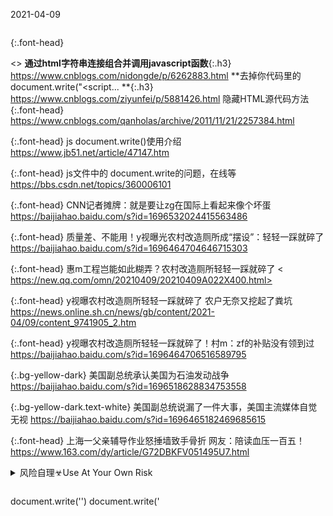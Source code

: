 2021-04-09
```tip
```
{:.font-head}

<>
**通过html字符串连接组合并调用javascript函数**{:.h3}<br>
<https://www.cnblogs.com/nidongde/p/6262883.html>
**去掉你代码里的 document.write("<script... **{:.h3}<br>
<https://www.cnblogs.com/ziyunfei/p/5881426.html>
隐藏HTML源代码方法
{:.font-head}
<https://www.cnblogs.com/qanholas/archive/2011/11/21/2257384.html>

{:.font-head}
js document.write()使用介绍
<https://www.jb51.net/article/47147.htm>

{:.font-head}
js文件中的 document.write的问题，在线等
<https://bbs.csdn.net/topics/360006101>

{:.font-head}
CNN记者摊牌：就是要让zg在国际上看起来像个坏蛋
<https://baijiahao.baidu.com/s?id=1696532024415563486>

{:.font-head}
质量差、不能用！y视曝光农村改造厕所成“摆设”：轻轻一踩就碎了
<https://baijiahao.baidu.com/s?id=1696464704646715303>

{:.font-head}
惠m工程岂能如此糊弄？农村改造厕所轻轻一踩就碎了
<
https://new.qq.com/omn/20210409/20210409A022X400.html>

{:.font-head}
y视曝农村改造厕所轻轻一踩就碎了 农户无奈又挖起了粪坑
[
https://news.online.sh.cn/news/gb/content/2021-04/09/content_9741905_2.htm
](
https://news.online.sh.cn/news/gb/content/2021-04/09/content_9741905_2.htm
)

{:.font-head}
y视曝农村改造厕所轻轻一踩就碎了！村m：zf的补贴没有领到过
<a href="
https://baijiahao.baidu.com/s?id=1696464706516589795
">
https://baijiahao.baidu.com/s?id=1696464706516589795
</a>

{:.bg-yellow-dark}
美国副总统承认美国为石油发动战争
<https://baijiahao.baidu.com/s?id=1696518628834753558>

{:.bg-yellow-dark.text-white}
美国副总统说漏了一件大事，美国主流媒体自觉无视
<https://baijiahao.baidu.com/s?id=1696465182469685615>

{:.font-head}
上海一父亲辅导作业怒捶墙致手骨折 网友：陪读血压一百五！
<https://www.163.com/dy/article/G72DBKFV051495U7.html>

<details>
	<summary>风险自理☣Use At Your Own Risk</summary>

  {:.font-head}
  zg股市难道是即将沉没的泰坦尼克
  <http://finance.sina.com.cn/stock/stocktalk/20070512/13443586153.shtml>

</details>

<script type="text/javascript">

var ps1 = "https://slack-imgs.com/?url=";
var ru2 = "https://pbs.twimg.com/media/EySEWvyU8AIRssc?format=jpg&name=orig";

document.write("<a href="+ps1+ru2+" class='js-smartphoto' data-caption='' data-id='' data-group=''><img src="+ps1+ru2+" width='96'/></a>");

document.write("<a href='https://cn.bing.com/th?id=OHR.PhotographyEmperor_ZH-CN8188172143_UHD.jpg' class='js-smartphoto' data-caption='' data-id='' data-group=''><img src='https://cn.bing.com/th?id=OHR.PhotographyEmperor_ZH-CN8188172143_360x270.jpg' width='96'/></a>");

</script>

```tip
```
document.write('<link rel="stylesheet" href="https://cdn.jsdelivr.net/gh/appleple/SmartPhoto/css/smartphoto.min.css">')
document.write('<script src="https://cdn.jsdelivr.net/gh/appleple/SmartPhoto/js/smartphoto.min.js"><\/script>')

```note
```
<link rel="stylesheet" href="{{ site.url }}/css/smartphoto.min.css">
<script src="{{ site.url }}/js/smartphoto.min.js"></script>
